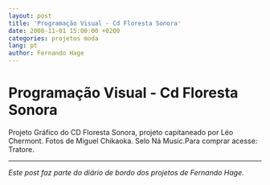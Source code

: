```yaml
---
layout: post
title: 'Programação Visual - Cd Floresta Sonora'
date: 2008-11-01 15:00:00 +0200
categories: projetos moda
lang: pt
author: Fernando Hage
---
```


# Programação Visual - Cd Floresta Sonora

Projeto Gráfico do CD Floresta Sonora, projeto capitaneado por Léo Chermont. Fotos de Miguel Chikaoka. Selo Ná Music.Para comprar acesse: Tratore.

---

*Este post faz parte do diário de bordo dos projetos de Fernando Hage.*